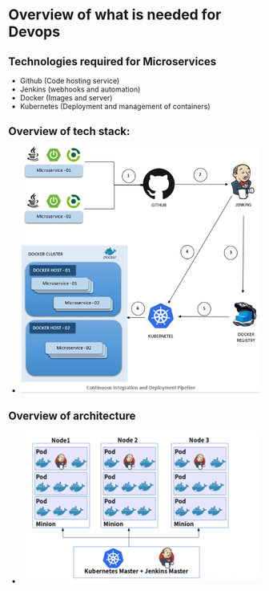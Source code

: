 # Overview of what is needed for Devops

## Technologies required for **Microservices**
* Github (Code hosting service)
* Jenkins (webhooks and automation)
* Docker (Images and server)
* Kubernetes (Deployment and management of containers)

## Overview of tech stack:
- ![devops lifecycle using jenkins, docker and kubernetes](files/devops_full_lifecycle.png)

## Overview of architecture
- ![Full architecture sample for a microservice](files/full_microservice_architecture.png)